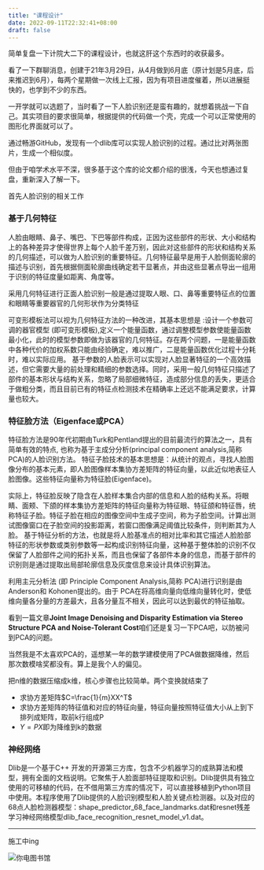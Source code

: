 ```yaml
---
title: "课程设计"
date: 2022-09-11T22:32:41+08:00
draft: false
---
```


简单复盘一下计院大二下的课程设计，也就这肝这个东西时的收获最多。

看了一下群聊消息，创建于21年3月29日，从4月做到6月底（原计划是5月底，后来推迟到6月），每两个星期做一次线上汇报，因为有项目进度催着，所以进展挺快的，也学到不少的东西。

一开学就可以选题了，当时看了一下人脸识别还是蛮有趣的，就想着挑战一下自己。其实项目的要求很简单，根据提供的代码做一个壳，完成一个可以正常使用的图形化界面就可以了。

通过畅游GitHub，发现有一个dlib库可以实现人脸识别的过程。通过比对两张图片，生成一个相似度。

但由于咱学术水平不深，很多基于这个库的论文都介绍的很浅，今天也想通过复盘，重新深入了解一下。

首先人脸识别的相关工作

### 基于几何特征

人脸由眼睛、鼻子、嘴巴、下巴等部件构成，正因为这些部件的形状、大小和结构上的各种差异才使得世界上每个人脸千差万别，因此对这些部件的形状和结构关系的几何描述，可以做为人脸识别的重要特征。几何特征最早是用于人脸侧面轮廓的描述与识别，首先根据侧面轮廓曲线确定若干显著点，并由这些显著点导出一组用于识别的特征度量如距离、角度等。

采用几何特征进行正面人脸识别一般是通过提取人眼、口、鼻等重要特征点的位置和眼睛等重要器官的几何形状作为分类特征

可变形模板法可以视为几何特征方法的一种改进，其基本思想是 :设计一个参数可调的器官模型 (即可变形模板),定义一个能量函数，通过调整模型参数使能量函数最小化，此时的模型参数即做为该器官的几何特征。存在两个问题，一是能量函数中各种代价的加权系数只能由经验确定，难以推广，二是能量函数优化过程十分耗时，难以实际应用。 基于参数的人脸表示可以实现对人脸显著特征的一个高效描述，但它需要大量的前处理和精细的参数选择。同时，采用一般几何特征只描述了部件的基本形状与结构关系，忽略了局部细微特征，造成部分信息的丢失，更适合于做粗分类，而且目前已有的特征点检测技术在精确率上还远不能满足要求，计算量也较大。

### 特征脸方法（Eigenface或PCA）

特征脸方法是90年代初期由Turk和Pentland提出的目前最流行的算法之一，具有简单有效的特点, 也称为基于主成分分析(principal component analysis,简称PCA)的人脸识别方法。
  特征子脸技术的基本思想是：从统计的观点，寻找人脸图像分布的基本元素，即人脸图像样本集协方差矩阵的特征向量，以此近似地表征人脸图像。这些特征向量称为特征脸(Eigenface)。

实际上，特征脸反映了隐含在人脸样本集合内部的信息和人脸的结构关系。将眼睛、面颊、下颌的样本集协方差矩阵的特征向量称为特征眼、特征颌和特征唇，统称特征子脸。特征子脸在相应的图像空间中生成子空间，称为子脸空间。计算出测试图像窗口在子脸空间的投影距离，若窗口图像满足阈值比较条件，则判断其为人脸。 
  基于特征分析的方法，也就是将人脸基准点的相对比率和其它描述人脸脸部特征的形状参数或类别参数等一起构成识别特征向量，这种基于整体脸的识别不仅保留了人脸部件之间的拓扑关系，而且也保留了各部件本身的信息，而基于部件的识别则是通过提取出局部轮廓信息及灰度信息来设计具体识别算法。

利用主元分析法 (即 Principle Component Analysis,简称 PCA)进行识别是由 Anderson和 Kohonen提出的。由于 PCA在将高维向量向低维向量转化时，使低维向量各分量的方差最大，且各分量互不相关，因此可以达到最优的特征抽取。

看到一篇文章**Joint Image Denoising and Disparity Estimation via Stereo Structure PCA and Noise-Tolerant Cost**咱们还是复习一下PCA吧，以防被问到PCA的问题。

当然我是不太喜欢PCA的，遥想某一年的数学建模使用了PCA做数据降维，然后那次数模啥奖都没有。算上是我个人的偏见。

把n维的数据压缩成k维，核心步骤也比较简单。两个变换就结束了

- 求协方差矩阵$C=\frac{1}{m}XX^T$
- 求协方差矩阵的特征值和对应的特征向量，特征向量按照特征值大小从上到下排列成矩阵，取前k行组成P
- $Y=PX$即为降维到k的数据

### 神经网络



Dlib是一个基于C++ 开发的开源第三方库，包含不少机器学习的成熟算法和模型，拥有全面的文档说明。它聚焦于人脸面部特征提取和识别。Dlib提供具有独立使用的可移植的代码，在不借用第三方库的情况下，可以直接移植到Python项目中使用。本程序使用了Dlib提供的人脸识别模型和人脸关键点检测器。以及对应的68点人脸检测器模型：shape_predictor_68_face_landmarks.dat和resnet残差学习神经网络模型dlib_face_recognition_resnet_model_v1.dat。

--------------

施工中ing

![你电图书馆](https://s2.loli.net/2022/09/12/O3ZJu8Rz5bN7nSH.jpg)
